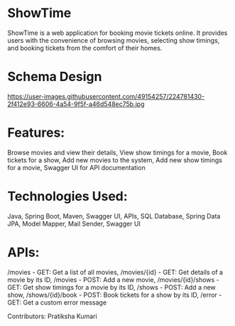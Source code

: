 # ShowTime
ShowTime is a web application for booking movie tickets online. It provides users with the convenience of browsing movies, selecting show timings, and booking tickets from the comfort of their homes.

# Schema Design

https://user-images.githubusercontent.com/49154257/224781430-2f412e93-6606-4a54-9f5f-a46d548ec75b.jpg

# Features:

Browse movies and view their details, View show timings for a movie, Book tickets for a show, Add new movies to the system, Add new show timings for a movie, Swagger UI for API documentation

# Technologies Used: 
Java, Spring Boot, Maven, Swagger UI, APIs, SQL Database, Spring Data JPA, Model Mapper, Mail Sender, Swagger UI

# APIs:

/movies - GET: Get a list of all movies, /movies/{id} - GET: Get details of a movie by its ID, /movies - POST: Add a new movie, /movies/{id}/shows - GET: Get show timings for a movie by its ID, /shows - POST: Add a new show, /shows/{id}/book - POST: Book tickets for a show by its ID, /error - GET: Get a custom error message



Contributors: Pratiksha Kumari
